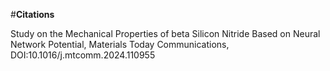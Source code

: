 #**Citations**

Study on the Mechanical Properties of beta Silicon Nitride Based on Neural Network Potential, Materials Today Communications, DOI:10.1016/j.mtcomm.2024.110955
